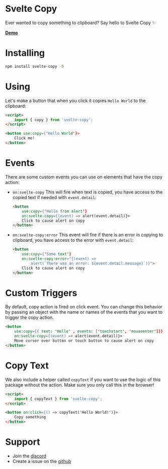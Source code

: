 # Svelte Copy

Ever wanted to copy something to clipboard? Say hello to Svelte Copy ✨

[**Demo**](https://svelte-copy.vercel.app/)

# Installing

```sh
npm install svelte-copy -D
```

# Using

Let's make a button that when you click it copies `Hello World` to the clipboard:

```html
<script>
    import { copy } from 'svelte-copy';
</script>

<button use:copy={'Hello World'}>
    Click me!
</button>
```

# Events

There are some custom events you can use on elements that have the copy action:

-   `on:svelte-copy`
    This will fire when text is copied, you have access to the copied text if needed with `event.detail`:

    ```html
    <button
        use:copy={'Hello from alert'}
        on:svelte-copy={(event) => alert(event.detail)}>
        Click to cause alert on copy
    </button>
    ```

-   `on:svelte-copy:error`
    This event will fire if there is an error in copying to clipboard, you have access to the error with `event.detail`:

    ```html
    <button
        use:copy={'Some text'}
        on:svelte-copy:error="{(event) =>
            alert(`There was an error: ${event.detail.message}`)}">
        Click to cause alert on copy
    </button>
    ```

# Custom Triggers

By default, copy action is fired on click event. You can change this behavior by passing an object with the name or names of the events that you want to trigger the copy action.

```html
<button
    use:copy={{ text: 'Hello' , events: ['touchstart', 'mouseenter']}}
    on:svelte-copy={(event) => alert(event.detail)}>
    Move cursor over button or touch button to cause alert on copy
</button>
```

# Copy Text

We also include a helper called `copyText` if you want to use the logic of this package without the action. Make sure you only call this in the browser!

```html
<script>
    import { copyText } from 'svelte-copy';
</script>

<button on:click={() => copyText('Hello World!')}>
    Copy something
</button>
```

# Support

-   Join the [discord](https://discord.gg/2Vd4wAjJnm)<br>
-   Create a issue on the [github](https://github.com/ghostdevv/svelte-copy)

